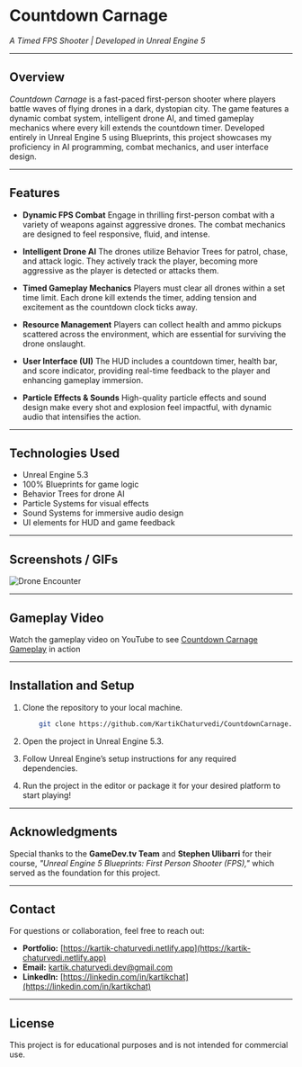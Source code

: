 # **Countdown Carnage**

*A Timed FPS Shooter | Developed in Unreal Engine 5*

---

## **Overview**

*Countdown Carnage* is a fast-paced first-person shooter where players battle waves of flying drones in a dark, dystopian city. The game features a dynamic combat system, intelligent drone AI, and timed gameplay mechanics where every kill extends the countdown timer. Developed entirely in Unreal Engine 5 using Blueprints, this project showcases my proficiency in AI programming, combat mechanics, and user interface design.

---

## **Features**

- **Dynamic FPS Combat**
Engage in thrilling first-person combat with a variety of weapons against aggressive drones. The combat mechanics are designed to feel responsive, fluid, and intense.

- **Intelligent Drone AI**
The drones utilize Behavior Trees for patrol, chase, and attack logic. They actively track the player, becoming more aggressive as the player is detected or attacks them.

- **Timed Gameplay Mechanics**
Players must clear all drones within a set time limit. Each drone kill extends the timer, adding tension and excitement as the countdown clock ticks away.

- **Resource Management**
Players can collect health and ammo pickups scattered across the environment, which are essential for surviving the drone onslaught.

- **User Interface (UI)**
The HUD includes a countdown timer, health bar, and score indicator, providing real-time feedback to the player and enhancing gameplay immersion.

- **Particle Effects & Sounds**
High-quality particle effects and sound design make every shot and explosion feel impactful, with dynamic audio that intensifies the action.

---

## **Technologies Used**

- Unreal Engine 5.3
- 100% Blueprints for game logic  
- Behavior Trees for drone AI  
- Particle Systems for visual effects  
- Sound Systems for immersive audio design  
- UI elements for HUD and game feedback

---

## **Screenshots / GIFs**

![Drone Encounter](https://kartik-chaturvedi.netlify.app/assets/Countdown-Carnage_First.gif)

---

## **Gameplay Video**  

Watch the gameplay video on YouTube to see [Countdown Carnage Gameplay](https://youtu.be/ouyf6i2yRZs) in action

---

## **Installation and Setup**

1. Clone the repository to your local machine.  

    ```bash
        git clone https://github.com/KartikChaturvedi/CountdownCarnage.git
    ```

2. Open the project in Unreal Engine 5.3.  
3. Follow Unreal Engine’s setup instructions for any required dependencies.  
4. Run the project in the editor or package it for your desired platform to start playing!

---

## **Acknowledgments**

Special thanks to the **GameDev.tv Team** and **Stephen Ulibarri** for their course, *"Unreal Engine 5 Blueprints: First Person Shooter (FPS),"* which served as the foundation for this project.

---

## **Contact**

For questions or collaboration, feel free to reach out:

- **Portfolio:** [https://kartik-chaturvedi.netlify.app](https://kartik-chaturvedi.netlify.app)  
- **Email:** <kartik.chaturvedi.dev@gmail.com>  
- **LinkedIn:** [https://linkedin.com/in/kartikchat](https://linkedin.com/in/kartikchat)

---

## **License**

This project is for educational purposes and is not intended for commercial use.
